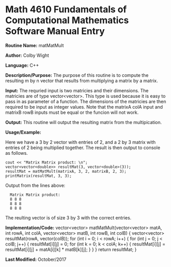 
# Math 4610 Fundamentals of Computational Mathematics Software Manual Entry

**Routine Name:**  matMatMult

**Author:** Colby Wight

**Language:** C++

**Description/Purpose:**  The purpose of this routine is to compute the resulting m by n vector that results from multiplying a matrix by a matrix. 

**Input:** The requried input is two matricies and their dimensions. The matricies are of type vector<vector<double>>. This type is used because it is easy to pass in as parameter of a function. The dimensions of the matricies are then required to be input as integer values. Note that the matrixA colA input and matrixB rowB inputs must be equal or the funcion will not work.

**Output:** This routine will output the resulting matrix from the multipication.

**Usage/Example:**

Here we have a 3 by 2 vector with entries of 2, and a 2 by 3 matrix with entries of 2 being multiplied together. The result is then output to console as follows.

    cout << "Matrix Matrix product: \n";
    vector<vector<double>> resultMat(3, vector<double>(3));
    resultMat = matMatMult(matrixA, 3, 2, matrixB, 2, 3);
    printMatrix(resultMat, 3, 3);
      

Output from the lines above:

      Matrix Matrix product: 
      8 8 8 
      8 8 8 
      8 8 8

The reulting vector is of size 3 by 3 with the correct entries.

**Implementation/Code:** 
     vector<vector<double>> matMatMult(vector<vector<double>> matA, int rowA, int colA, vector<vector<double>> matB, int rowB,      int colB) {
     vector<vector<double>> resultMat(rowA, vector<double>(colB));
     for (int i = 0; i < rowA; i++)
     {
        for (int j = 0; j < colB; j++) {
            resultMat[i][j] = 0;
            for (int k = 0; k < colA; k++) {
                resultMat[i][j] = resultMat[i][j] + matA[i][k] * matB[k][j];
            }
        }
     }
     return resultMat;
     }

**Last Modified:** October/2017
